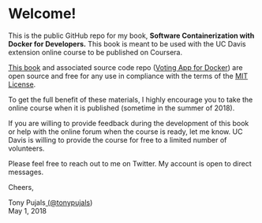 # Welcome!

This is the public GitHub repo for my book, **Software Containerization with Docker for Developers.** This book is meant to be used with the UC Davis extension online course to be published on Coursera.

[This book](https://books.tonypujals.io/docker/) and associated source code repo \([Voting App for Docker](https://github.com/subfuzion/docker-voting-app-nodejs)\) are open source and free for any use in compliance with the terms of the [MIT License](https://raw.githubusercontent.com/subfuzion/book-docker-for-developers/master/LICENSE).

To get the full benefit of these materials, I highly encourage you to take the online course when it is published \(sometime in the summer of 2018\).

If you are willing to provide feedback during the development of this book or help with the online forum when the course is ready, let me know. UC Davis is willing to provide the course for free to a limited number of volunteers.

Please feel free to reach out to me on Twitter. My account is open to direct messages.

Cheers,

Tony Pujals[ \(@tonypujals](https://twitter.com/tonypujals)\)  
May 1, 2018  


